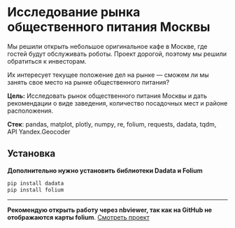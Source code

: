 # Исследование рынка общественного питания Москвы

Мы решили открыть небольшое оригинальное кафе в Москве, где гостей будут обслуживать роботы. Проект дорогой, поэтому мы решили обратиться к инвесторам.

Их интересует текущее положение дел на рынке — сможем ли мы занять свое место на рынке общественного питания?

**Цель:** Исследовать рынок общественного питания Москвы и дать рекомендации о виде заведения, количество посадочных мест и районе расположения.

**Стек**: pandas, matplot, plotly, numpy, re, folium, requests, dadata, tqdm, API Yandex.Geocoder

## Установка
**Дополнительно нужно установить библиотеки Dadata и Folium**

```python
pip install dadata
pip install folium
```
---
**Рекомендую открыть работу через nbviewer, так как на GitHub не отображаются карты folium**.
[Смотреть проект](https://nbviewer.jupyter.org/github/arsBadoyan/practicumProjects/blob/main/market_research/market_research.ipynb)
